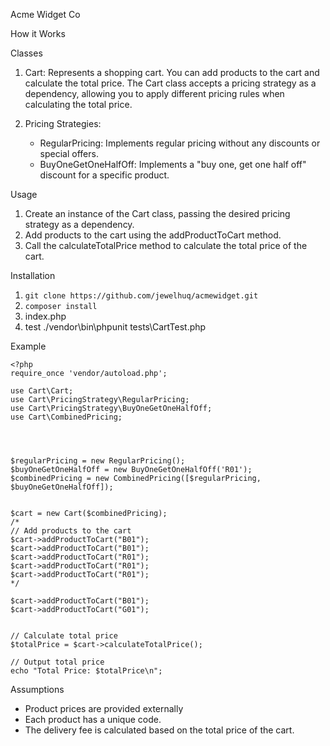 Acme Widget Co



How it Works

Classes

1. Cart: Represents a shopping cart. You can add products to the cart and calculate the total price. The Cart class accepts a pricing strategy as a dependency, allowing you to apply different pricing rules when calculating the total price.

2. Pricing Strategies:
    - RegularPricing: Implements regular pricing without any discounts or special offers.
    - BuyOneGetOneHalfOff: Implements a "buy one, get one half off" discount for a specific product.


Usage

1. Create an instance of the Cart class, passing the desired pricing strategy as a dependency.
2. Add products to the cart using the addProductToCart method.
3. Call the calculateTotalPrice method to calculate the total price of the cart.

Installation
1. ```git clone https://github.com/jewelhuq/acmewidget.git```
2. ```composer install```
3. index.php 
4. test   ./vendor\bin\phpunit tests\CartTest.php



Example
```
<?php
require_once 'vendor/autoload.php';

use Cart\Cart;
use Cart\PricingStrategy\RegularPricing;
use Cart\PricingStrategy\BuyOneGetOneHalfOff;
use Cart\CombinedPricing;




$regularPricing = new RegularPricing();
$buyOneGetOneHalfOff = new BuyOneGetOneHalfOff('R01');
$combinedPricing = new CombinedPricing([$regularPricing, $buyOneGetOneHalfOff]);


$cart = new Cart($combinedPricing);
/*
// Add products to the cart
$cart->addProductToCart("B01");
$cart->addProductToCart("B01");
$cart->addProductToCart("R01");
$cart->addProductToCart("R01");
$cart->addProductToCart("R01");
*/

$cart->addProductToCart("B01");
$cart->addProductToCart("G01");


// Calculate total price
$totalPrice = $cart->calculateTotalPrice();

// Output total price
echo "Total Price: $totalPrice\n";
```


Assumptions

- Product prices are provided externally
- Each product has a unique code.
- The delivery fee is calculated based on the total price of the cart.
